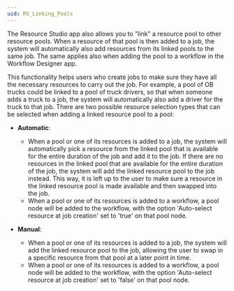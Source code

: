 ```yaml
---
uid: RS_Linking_Pools
---
```


The Resource Studio app also allows you to "link" a resource pool to other resource pools. When a resource of that pool is then added to a job, the system will automatically also add resources from its linked pools to the same job. The same applies also when adding the pool to a workflow in the Workflow Designer app.

This functionality helps users who create jobs to make sure they have all the necessary resources to carry out the job. For example, a pool of OB trucks could be linked to a pool of truck drivers, so that when someone adds a truck to a job, the system will automatically also add a driver for the truck to that job. There are two possible resource selection types that can be selected when adding a linked resource pool to a pool:

- **Automatic**: 
    - When a pool or one of its resources is added to a job, the system will automatically pick a resource from the linked pool that is available for the entire duration of the job and add it to the job. If there are no resources in the linked pool that are available for the entire duration of the job, the system will add the linked resource pool to the job instead. This way, it is left up to the user to make sure a resource in the linked resource pool is made available and then swapped into the job.
    - When a pool or one of its resources is added to a workflow, a pool node will be added to the workflow, with the option 'Auto-select resource at job creation' set to 'true' on that pool node.

- **Manual**: 
    - When a pool or one of its resources is added to a job, the system will add the linked resource pool to the job, allowing the user to swap in a specific resource from that pool at a later point in time.
    - When a pool or one of its resources is added to a workflow, a pool node will be added to the workflow, with the option 'Auto-select resource at job creation' set to 'false' on that pool node.